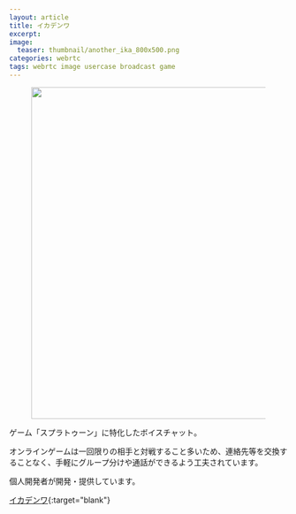 ```yaml
---
layout: article
title: イカデンワ
excerpt: 
image:
  teaser: thumbnail/another_ika_800x500.png
categories: webrtc
tags: webrtc image usercase broadcast game
---
```


<figure>
	<img src="{{ site.url | replace_first: 'http://', '//' | replace_first: 'https://', '//' }}{{ site.baseurl }}/images/pages/ika.png" style="height: 600px;">
</figure>

ゲーム「スプラトゥーン」に特化したボイスチャット。

オンラインゲームは一回限りの相手と対戦すること多いため、連絡先等を交換することなく、手軽にグループ分けや通話ができるよう工夫されています。

個人開発者が開発・提供しています。

[イカデンワ](https://ikadenwa.ink/){:target="blank"}
